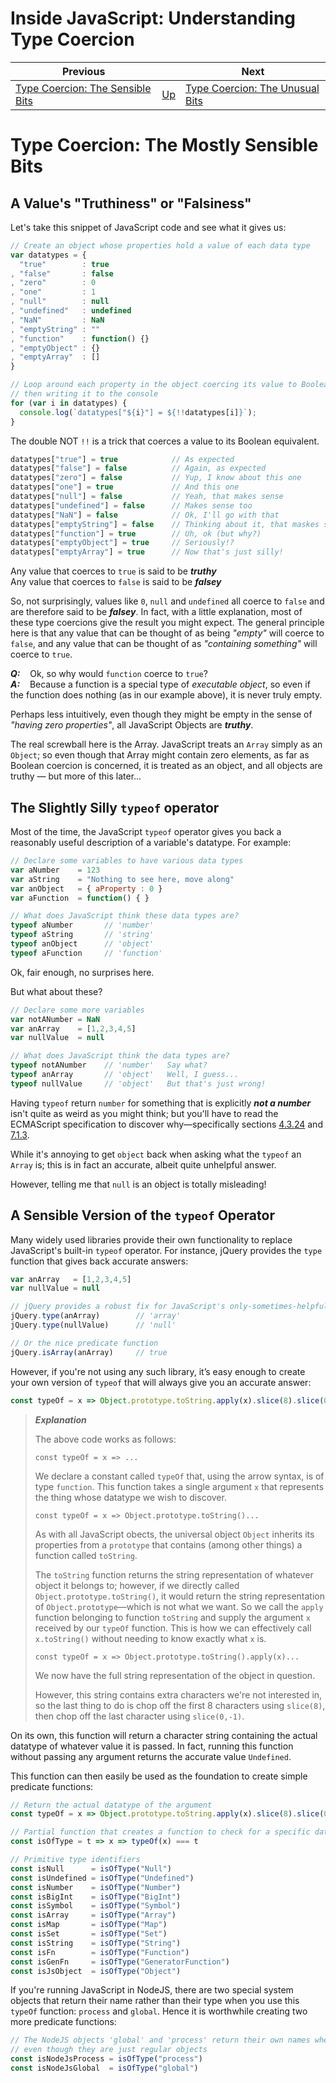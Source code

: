 # Inside JavaScript: Understanding Type Coercion

| Previous | | Next |
|---|---|---|
| [Type Coercion: The Sensible Bits](../2/) | [Up](/2020/05/05/understanding-javascript-type-coercion.html) | [Type Coercion: The Unusual Bits](../4/)


# Type Coercion: The Mostly Sensible Bits

## A Value's "Truthiness" or "Falsiness"

Let's take this snippet of JavaScript code and see what it gives us:

```javascript
// Create an object whose properties hold a value of each data type
var datatypes = {
  "true"        : true
, "false"       : false
, "zero"        : 0
, "one"         : 1
, "null"        : null
, "undefined"   : undefined
, "NaN"         : NaN
, "emptyString" : ""
, "function"    : function() {}
, "emptyObject" : {}
, "emptyArray"  : []
}

// Loop around each property in the object coercing its value to Boolean,
// then writing it to the console
for (var i in datatypes) {
  console.log(`datatypes["${i}"] = ${!!datatypes[i]}`);
}
```

The double NOT `!!` is a trick that coerces a value to its Boolean equivalent.

```javascript
datatypes["true"] = true            // As expected
datatypes["false"] = false          // Again, as expected
datatypes["zero"] = false           // Yup, I know about this one
datatypes["one"] = true             // And this one
datatypes["null"] = false           // Yeah, that makes sense
datatypes["undefined"] = false      // Makes sense too
datatypes["NaN"] = false            // Ok, I'll go with that
datatypes["emptyString"] = false    // Thinking about it, that maskes sense too
datatypes["function"] = true        // Uh, ok (but why?)
datatypes["emptyObject"] = true     // Seriously!?
datatypes["emptyArray"] = true      // Now that's just silly!
```

Any value that coerces to `true` is said to be ***truthy***<br>
Any value that coerces to `false` is said to be ***falsey***

So, not surprisingly, values like `0`, `null` and `undefined` all coerce to `false` and are therefore said to be ***falsey***.  In fact, with a little explanation, most of these type coercions give the result you might expect.  The general principle here is that any value that can be thought of as being *"empty"* will coerce to `false`, and any value that can be thought of as *"containing something"* will coerce to `true`.

***Q:***&nbsp;&nbsp;&nbsp; Ok, so why would `function` coerce to `true`?<br>
***A:***&nbsp;&nbsp;&nbsp; Because a function is a special type of *executable object*, so even if the function does nothing (as in our example above), it is never truly empty.

Perhaps less intuitively, even though they might be empty in the sense of *"having zero properties"*, all JavaScript Objects are ***truthy***.

The real screwball here is the Array.  JavaScript treats an `Array` simply as an `Object`; so even though that Array might contain zero elements, as far as Boolean coercion is concerned, it is treated as an object, and all objects are truthy &mdash; but more of this later...


## The Slightly Silly `typeof` operator

Most of the time, the JavaScript `typeof` operator gives you back a reasonably useful description of a variable's datatype.  For example:

```javascript
// Declare some variables to have various data types
var aNumber    = 123
var aString    = "Nothing to see here, move along"
var anObject   = { aProperty : 0 }
var aFunction  = function() { }

// What does JavaScript think these data types are?
typeof aNumber       // 'number'
typeof aString       // 'string'
typeof anObject      // 'object'
typeof aFunction     // 'function'
```

Ok, fair enough, no surprises here.

But what about these?

```javascript
// Declare some more variables
var notANumber = NaN
var anArray    = [1,2,3,4,5]
var nullValue  = null

// What does JavaScript think the data types are?
typeof notANumber    // 'number'   Say what?
typeof anArray       // 'object'   Well, I guess...
typeof nullValue     // 'object'   But that's just wrong!
```

Having `typeof` return `number` for something that is explicitly ***not a number*** isn't quite as weird as you might think; but you'll have to read the ECMAScript specification to discover why&mdash;specifically sections [4.3.24](https://www.ecma-international.org/ecma-262/6.0/#sec-terms-and-definitions-nan) and [7.1.3](https://www.ecma-international.org/ecma-262/6.0/#sec-tonumber).

While it's annoying to get `object` back when asking what the `typeof` an `Array` is; this is in fact an accurate, albeit quite unhelpful answer.

However, telling me that `null` is an object is totally misleading!

## A Sensible Version of the `typeof` Operator

Many widely used libraries provide their own functionality to replace JavaScript's built-in `typeof` operator.  For instance, jQuery provides the `type` function that gives back accurate answers:

```javascript
var anArray   = [1,2,3,4,5]
var nullValue = null

// jQuery provides a robust fix for JavaScript's only-sometimes-helpful typeof operator
jQuery.type(anArray)        // 'array'
jQuery.type(nullValue)      // 'null'

// Or the nice predicate function
jQuery.isArray(anArray)     // true
```

However, if you're not using any such library, it’s easy enough to create your own version of `typeof` that will always give you an accurate answer:

```javascript
const typeOf = x => Object.prototype.toString.apply(x).slice(8).slice(0, -1)
```

> ***Explanation***
>
> The above code works as follows:
>
> `const typeOf = x => ...`
>
> We declare a constant called `typeOf` that, using the arrow syntax, is of type `function`.  This function takes a single argument `x` that represents the thing whose datatype we wish to discover.
>
> `const typeOf = x => Object.prototype.toString()...`
>
> As with all JavaScript obects, the universal object `Object` inherits its properties from a `prototype` that contains (among other things) a function called `toString`.
>
> The `toString` function returns the string representation of whatever object it belongs to; however, if we directly called `Object.prototype.toString()`, it would return the string representation of `Object.prototype`&mdash;which is not what we want.  So we call the `apply` function belonging to function `toString` and supply the argument `x` received by our `typeOf` function.  This is how we can effectively call `x.toString()` without needing to know exactly what `x` is.
>
> `const typeOf = x => Object.prototype.toString().apply(x)...`
>
> We now have the full string representation of the object in question.
>
> However, this string contains extra characters we're not interested in, so the last thing to do is chop off the first 8 characters using `slice(8)`, then chop off the last character using `slice(0,-1)`.


On its own, this function will return a character string containing the actual datatype of whatever value it is passed.  In fact, running this function without passing any argument returns the accurate value `Undefined`.

This function can then easily be used as the foundation to create simple predicate functions:

```javascript
// Return the actual datatype of the argument
const typeOf = x => Object.prototype.toString.apply(x).slice(8).slice(0, -1)

// Partial function that creates a function to check for a specific data type
const isOfType = t => x => typeOf(x) === t

// Primitive type identifiers
const isNull      = isOfType("Null")
const isUndefined = isOfType("Undefined")
const isNumber    = isOfType("Number")
const isBigInt    = isOfType("BigInt")
const isSymbol    = isOfType("Symbol")
const isArray     = isOfType("Array")
const isMap       = isOfType("Map")
const isSet       = isOfType("Set")
const isString    = isOfType("String")
const isFn        = isOfType("Function")
const isGenFn     = isOfType("GeneratorFunction")
const isJsObject  = isOfType("Object")
```

If you're running JavaScript in NodeJS, there are two special system objects that return their name rather than their type when you use this `typeOf` function: `process` and `global`.  Hence it is worthwhile creating two more predicate functions:

```javascript
// The NodeJS objects 'global' and 'process' return their own names when asked their type
// even though they are just regular objects
const isNodeJsProcess = isOfType("process")
const isNodeJsGlobal  = isOfType("global")
```

